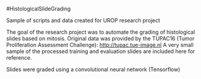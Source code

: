﻿#HistologicalSlideGrading
 
Sample of scripts and data created for UROP research project

The goal of the research project was to automate the grading of histological slides based on mitosis.
Original data was provided by the TUPAC16 (Tumor Proliferation Assessment Challenge): http://tupac.tue-image.nl
A very small sample of the processed training and evaluation slides are included here for reference.

Slides were graded using a convolutional neural network (Tensorflow)
